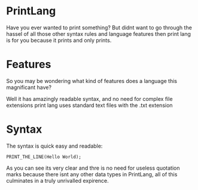 # PrintLang
Have you ever wanted to print something? But didnt want to go through the hassel of all those other syntax rules and language features then print lang is for you because it prints and only prints.

# Features
So you may be wondering what kind of features does a language this magnificant have?

Well it has amazingly readable syntax, and no need for complex file extensions print lang uses standard text files with the .txt extension

# Syntax
The syntax is quick easy and readable:

`PRINT_THE_LINE(Hello World);`

As you can see its very clear and thre is no need for useless quotation marks because there isnt any other data types in PrintLang, all of this culminates in a truly unrivalled expirence.
